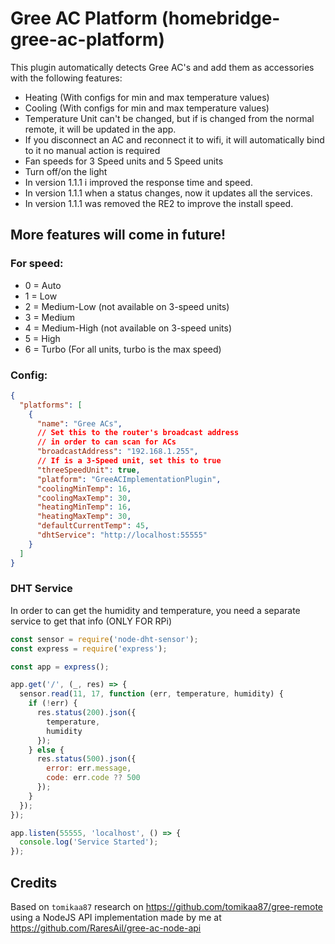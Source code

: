# Gree AC Platform (homebridge-gree-ac-platform)

This plugin automatically detects Gree AC's and add them as accessories with the following features:

- Heating (With configs for min and max temperature values)
- Cooling (With configs for min and max temperature values)
- Temperature Unit can't be changed, but if is changed from the normal remote,
  it will be updated in the app.
- If you disconnect an AC and reconnect it to wifi, it will automatically bind to it
  no manual action is required
- Fan speeds for 3 Speed units and 5 Speed units
- Turn off/on the light
- In version 1.1.1 i improved the response time and speed.
- In version 1.1.1 when a status changes, now it updates all the services.
- In version 1.1.1 was removed the RE2 to improve the install speed.

## More features will come in future!

### For speed:

- 0 = Auto
- 1 = Low
- 2 = Medium-Low (not available on 3-speed units)
- 3 = Medium
- 4 = Medium-High (not available on 3-speed units)
- 5 = High
- 6 = Turbo (For all units, turbo is the max speed)

### Config:

```json
{
  "platforms": [
    {
      "name": "Gree ACs",
      // Set this to the router's broadcast address
      // in order to can scan for ACs
      "broadcastAddress": "192.168.1.255",
      // If is a 3-Speed unit, set this to true
      "threeSpeedUnit": true,
      "platform": "GreeACImplementationPlugin",
      "coolingMinTemp": 16,
      "coolingMaxTemp": 30,
      "heatingMinTemp": 16,
      "heatingMaxTemp": 30,
      "defaultCurrentTemp": 45,
      "dhtService": "http://localhost:55555"
    }
  ]
}
```

### DHT Service

In order to can get the humidity and temperature, you need a separate service to get that info (ONLY FOR RPi)

```js
const sensor = require('node-dht-sensor');
const express = require('express');

const app = express();

app.get('/', (_, res) => {
  sensor.read(11, 17, function (err, temperature, humidity) {
    if (!err) {
      res.status(200).json({
        temperature,
        humidity
      });
    } else {
      res.status(500).json({
        error: err.message,
        code: err.code ?? 500
      });
    }
  });
});

app.listen(55555, 'localhost', () => {
  console.log('Service Started');
});
```

## Credits

Based on `tomikaa87` research on https://github.com/tomikaa87/gree-remote
using a NodeJS API implementation made by me at https://github.com/RaresAil/gree-ac-node-api
